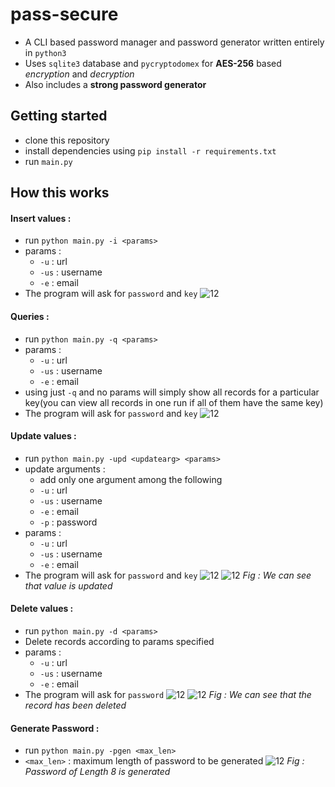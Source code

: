 # pass-secure
- A CLI based password manager and password generator written entirely in ```python3```
- Uses ```sqlite3``` database and ```pycryptodomex``` for **AES-256** based _encryption_ and _decryption_
- Also includes a **strong password generator**
## Getting started
- clone this repository
- install dependencies using ```pip install -r requirements.txt```
- run ```main.py```
## How this works
#### Insert values :
- run ```python main.py -i <params>```
- params : 
  - ```-u``` : url
  - ```-us``` : username
  - ```-e``` : email
- The program will ask for ```password``` and ```key```
![12](https://github.com/Grogu22/pass-secure/assets/83173038/cff1daeb-d6ab-401b-966e-521b7a17e466)

#### Queries :
- run ```python main.py -q <params>```
- params : 
  - ```-u``` : url
  - ```-us``` : username
  - ```-e``` : email
- using just ```-q``` and no params will simply show all records for a particular key(you can view all records in one run if all of them have the same key)
- The program will ask for ```password``` and ```key```
![12](https://github.com/Grogu22/pass-secure/assets/83173038/51a9ac6c-fc04-4f4a-bb84-aec46a2af365)

#### Update values :
- run ```python main.py -upd <updatearg> <params>```
- update arguments :
  - add only one argument among the following
  - ```-u``` : url
  - ```-us``` : username
  - ```-e``` : email
  - ```-p``` : password
- params : 
  - ```-u``` : url
  - ```-us``` : username
  - ```-e``` : email
- The program will ask for ```password``` and ```key```
![12](https://github.com/Grogu22/pass-secure/assets/83173038/96069aff-19d1-4638-9dfb-0eb11c3969bb)
![12](https://github.com/Grogu22/pass-secure/assets/83173038/3ba2608c-7490-41ed-81a6-0a5688240568)
_Fig : We can see that value is updated_

#### Delete values :
- run ```python main.py -d <params>```
- Delete records according to params specified
- params : 
  - ```-u``` : url
  - ```-us``` : username
  - ```-e``` : email
- The program will ask for ```password```
![12](https://github.com/Grogu22/pass-secure/assets/83173038/26967363-21ca-431c-8874-30122550657a)
![12](https://github.com/Grogu22/pass-secure/assets/83173038/76216887-9e64-499b-ba12-6993c140b637)
_Fig : We can see that the record has been deleted_

#### Generate Password :
- run ```python main.py -pgen <max_len>```
- ```<max_len>``` : maximum length of password to be generated
![12](https://github.com/Grogu22/pass-secure/assets/83173038/8d0f1ace-886a-4a0e-ba42-e60f54936171)
_Fig : Password of Length 8 is generated_
